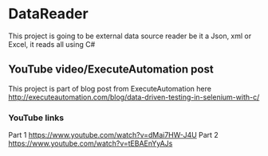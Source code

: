 # DataReader
This project is going to be external data source reader be it a Json, xml or Excel, it reads all using C#

## YouTube video/ExecuteAutomation post
This project is part of blog post from ExecuteAutomation here
http://executeautomation.com/blog/data-driven-testing-in-selenium-with-c/

### YouTube links
Part 1
https://www.youtube.com/watch?v=dMai7HW-J4U
Part 2
https://www.youtube.com/watch?v=tEBAEnYyAJs

